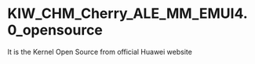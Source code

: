 # KIW_CHM_Cherry_ALE_MM_EMUI4.0_opensource
It is the Kernel Open Source from official Huawei website
